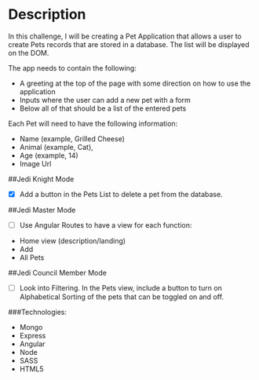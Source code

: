 # Description

In this challenge, I will be creating a Pet Application that allows a user to create Pets records that are stored in a database. The list will be displayed on the DOM.

The app needs to contain the following:

* A greeting at the top of the page with some direction on how to use the application
* Inputs where the user can add a new pet with a form
* Below all of that should be a list of the entered pets

Each Pet will need to have the following information:

* Name (example, Grilled Cheese)
* Animal (example, Cat),
* Age (example, 14)
* Image Url

##Jedi Knight Mode
* [x] Add a button in the Pets List to delete a pet from the database.

##Jedi Master Mode
* [ ] Use Angular Routes to have a view for each function:

* Home view (description/landing)
* Add
* All Pets

##Jedi Council Member Mode
* [ ] Look into Filtering. In the Pets view, include a button to turn on Alphabetical Sorting of the pets that can be toggled on and off.

###Technologies:
* Mongo
* Express
* Angular
* Node
* SASS
* HTML5
